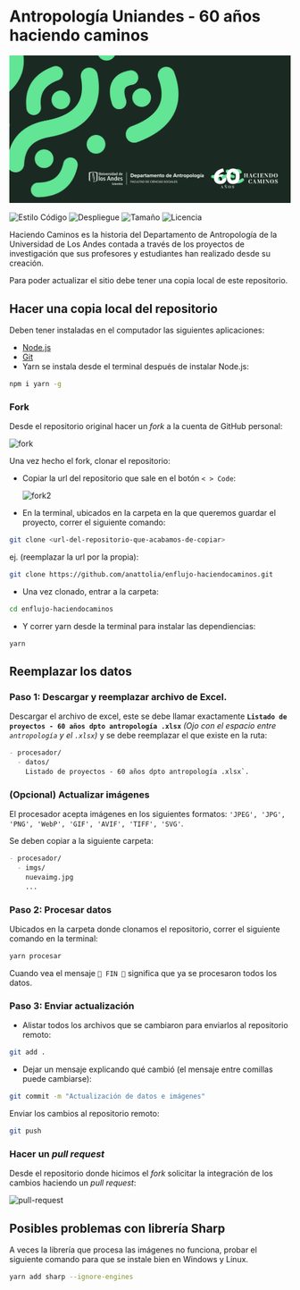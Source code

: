 # Antropología Uniandes - 60 años haciendo caminos

![Portada del proyecto 60 años haciendo caminos](./estaticos/imagen_OG.png)

![Estilo Código](https://github.com/enflujo/enflujo-haciendocaminos/actions/workflows/estilo-codigo.yml/badge.svg)
![Despliegue](https://github.com/enflujo/enflujo-haciendocaminos/actions/workflows/despliegue.yml/badge.svg)
![Tamaño](https://img.shields.io/github/repo-size/enflujo/enflujo-haciendocaminos?color=%235757f7&label=Tama%C3%B1o%20repo&logo=open-access&logoColor=white)
![Licencia](https://img.shields.io/github/license/enflujo/enflujo-haciendocaminos?label=Licencia&logo=open-source-initiative&logoColor=white)

Haciendo Caminos es la historia del Departamento de Antropología de la Universidad de Los Andes contada a través de los proyectos de investigación que sus profesores y estudiantes han realizado desde su creación.

Para poder actualizar el sitio debe tener una copia local de este repositorio.

## Hacer una copia local del repositorio

Deben tener instaladas en el computador las siguientes aplicaciones:

- <a href="https://nodejs.org/en/learn/getting-started/how-to-install-nodejs" target="_blank">Node.js</a>
- <a href="https://git-scm.com/book/en/v2/Getting-Started-Installing-Git" target="_blank">Git</a>
- Yarn se instala desde el terminal después de instalar Node.js:

```bash
npm i yarn -g
```

### Fork

Desde el repositorio original hacer un _fork_ a la cuenta de GitHub personal:

![fork](https://github.com/enflujo/enflujo-haciendocaminos/assets/5365329/57d8579b-f6a2-4228-bd66-761d59e2910d)

Una vez hecho el fork, clonar el repositorio:

- Copiar la url del repositorio que sale en el botón `< > Code`:

  ![fork2](https://github.com/enflujo/enflujo-haciendocaminos/assets/5365329/0a26c4b9-dc2c-4f7c-b259-b839ed21e567)

- En la terminal, ubicados en la carpeta en la que queremos guardar el proyecto, correr el siguiente comando:

```bash
git clone <url-del-repositorio-que-acabamos-de-copiar>
```

ej. (reemplazar la url por la propia):

```bash
git clone https://github.com/anattolia/enflujo-haciendocaminos.git
```

- Una vez clonado, entrar a la carpeta:

```bash
cd enflujo-haciendocaminos
```

- Y correr yarn desde la terminal para instalar las dependiencias:

```bash
yarn
```

## Reemplazar los datos

### Paso 1: Descargar y reemplazar archivo de Excel.

Descargar el archivo de excel, este se debe llamar exactamente **`Listado de proyectos - 60 años dpto antropología .xlsx`** _(Ojo con el espacio entre `antropología` y el `.xlsx`)_ y se debe reemplazar el que existe en la ruta:

```md
- procesador/
  - datos/
    Listado de proyectos - 60 años dpto antropología .xlsx`.
```

### (Opcional) Actualizar imágenes

El procesador acepta imágenes en los siguientes formatos: `'JPEG', 'JPG', 'PNG', 'WebP', 'GIF', 'AVIF', 'TIFF', 'SVG'`.

Se deben copiar a la siguiente carpeta:

```md
- procesador/
  - imgs/
    nuevaimg.jpg
    ...
```

### Paso 2: Procesar datos

Ubicados en la carpeta donde clonamos el repositorio, correr el siguiente comando en la terminal:

```bash
yarn procesar
```

Cuando vea el mensaje `🦊 FIN 🦚` significa que ya se procesaron todos los datos.

### Paso 3: Enviar actualización

- Alistar todos los archivos que se cambiaron para enviarlos al repositorio remoto:

```bash
git add .
```

- Dejar un mensaje explicando qué cambió (el mensaje entre comillas puede cambiarse):

```bash
git commit -m "Actualización de datos e imágenes"
```

Enviar los cambios al repositorio remoto:

```bash
git push
```

### Hacer un _pull request_

Desde el repositorio donde hicimos el _fork_ solicitar la integración de los cambios haciendo un _pull request_:

![pull-request](https://github.com/enflujo/enflujo-haciendocaminos/assets/5365329/2c7eebc1-1276-486b-90dc-11b3c9490968)

## Posibles problemas con librería Sharp

A veces la librería que procesa las imágenes no funciona, probar el siguiente comando para que se instale bien en Windows y Linux.

```bash
yarn add sharp --ignore-engines
```
